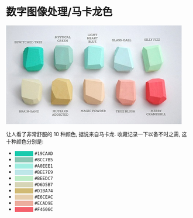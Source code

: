 # 数字图像处理/马卡龙色

![img](../../img/pil/macaron_color/macaron_color.jpg)

让人看了非常舒服的 10 种颜色, 据说来自马卡龙. 收藏记录一下以备不时之需, 这十种颜色分别是:

- <code style="color: #19CAAD; background-color: #19CAAD">#19CAAD</code> `#19CAAD`
- <code style="color: #8CC7B5; background-color: #8CC7B5">#8CC7B5</code> `#8CC7B5`
- <code style="color: #A0EEE1; background-color: #A0EEE1">#A0EEE1</code> `#A0EEE1`
- <code style="color: #BEE7E9; background-color: #BEE7E9">#BEE7E9</code> `#BEE7E9`
- <code style="color: #BEEDC7; background-color: #BEEDC7">#BEEDC7</code> `#BEEDC7`
- <code style="color: #D6D5B7; background-color: #D6D5B7">#D6D5B7</code> `#D6D5B7`
- <code style="color: #D1BA74; background-color: #D1BA74">#D1BA74</code> `#D1BA74`
- <code style="color: #E6CEAC; background-color: #E6CEAC">#E6CEAC</code> `#E6CEAC`
- <code style="color: #ECAD9E; background-color: #ECAD9E">#ECAD9E</code> `#ECAD9E`
- <code style="color: #F4606C; background-color: #F4606C">#F4606C</code> `#F4606C`
